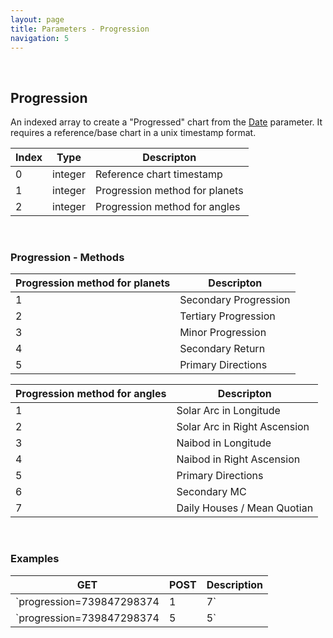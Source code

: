 ```yaml
---
layout: page
title: Parameters - Progression
navigation: 5
---
```


<style>
	.inner a {
		color: royalblue;
		font-weight: bold;
	}
	.inner code {
		font-size: 100%;
	}
	.navigation li {
		padding: 5px;
	}
	@media (min-width: 745px) {
		.sidebar {
			width: 30%;
		}
	}
</style>

<br>

## Progression

An indexed array to create a "Progressed" chart from the [Date](/astrologico/param_date.html) parameter. It requires a reference/base chart in a unix timestamp format.

| Index | Type | Descripton |
|---|---|---|
| 0 | integer | Reference chart timestamp |
| 1 | integer | Progression method for planets |
| 2 | integer | Progression method for angles |

<br>

### Progression - Methods

| Progression method for planets | Descripton |
|---|---|
| 1 | Secondary Progression |
| 2 | Tertiary Progression |
| 3 | Minor Progression |
| 4 | Secondary Return |
| 5 | Primary Directions |

| Progression method for angles | Descripton |
|---|---|
| 1 | Solar Arc in Longitude |
| 2 | Solar Arc in Right Ascension |
| 3 | Naibod in Longitude |
| 4 | Naibod in Right Ascension |
| 5 | Primary Directions |
| 6 | Secondary MC |
| 7 | Daily Houses / Mean Quotian |

<br>

### Examples

|GET|POST|Description|
|---|---|---|
|`progression=739847298374|1|7`|`progression:[739847298374,1,7]`| Progressed chart using Secondary progressions and Daily Houses for a person born in timestamp 739847298374 |
|`progression=739847298374|5|5`|`progression:[739847298374,5,5]`| Progressed chart using Primary Directions for a person born in timestamp 739847298374 |

<br><br><br>